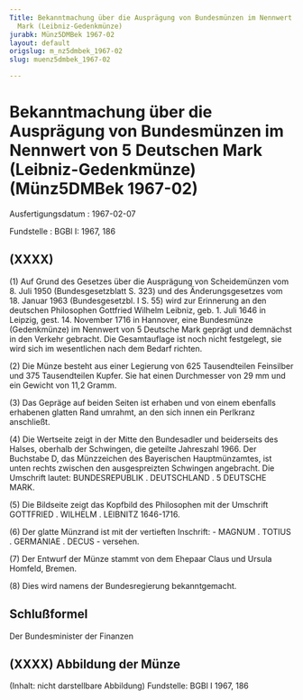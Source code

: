 ```yaml
---
Title: Bekanntmachung über die Ausprägung von Bundesmünzen im Nennwert von 5 Deutschen
  Mark (Leibniz-Gedenkmünze)
jurabk: Münz5DMBek 1967-02
layout: default
origslug: m_nz5dmbek_1967-02
slug: muenz5dmbek_1967-02

---
```


# Bekanntmachung über die Ausprägung von Bundesmünzen im Nennwert von 5 Deutschen Mark (Leibniz-Gedenkmünze) (Münz5DMBek 1967-02)

Ausfertigungsdatum
:   1967-02-07

Fundstelle
:   BGBl I: 1967, 186



## (XXXX)

(1) Auf Grund des Gesetzes über die Ausprägung von Scheidemünzen vom 8. Juli 1950 (Bundesgesetzblatt S. 323) und des Änderungsgesetzes vom 18. Januar 1963 (Bundesgesetzbl. I S. 55) wird zur Erinnerung an den deutschen Philosophen Gottfried Wilhelm Leibniz, geb. 1. Juli 1646 in Leipzig, gest. 14. November 1716 in Hannover, eine Bundesmünze (Gedenkmünze) im Nennwert von 5 Deutsche Mark geprägt und demnächst in den Verkehr gebracht. Die Gesamtauflage ist noch nicht festgelegt, sie wird sich im wesentlichen nach dem Bedarf richten.

(2) Die Münze besteht aus einer Legierung von 625 Tausendteilen Feinsilber und 375 Tausendteilen Kupfer. Sie hat einen Durchmesser von 29 mm und ein Gewicht von 11,2 Gramm.

(3) Das Gepräge auf beiden Seiten ist erhaben und von einem ebenfalls erhabenen glatten Rand umrahmt, an den sich innen ein Perlkranz anschließt.

(4) Die Wertseite zeigt in der Mitte den Bundesadler und beiderseits des Halses, oberhalb der Schwingen, die geteilte Jahreszahl 1966. Der Buchstabe D, das Münzzeichen des Bayerischen Hauptmünzamtes, ist unten rechts zwischen den ausgespreizten Schwingen angebracht. Die Umschrift lautet: BUNDESREPUBLIK . DEUTSCHLAND . 5 DEUTSCHE MARK.

(5) Die Bildseite zeigt das Kopfbild des Philosophen mit der Umschrift GOTTFRIED . WILHELM . LEIBNITZ 1646-1716.

(6) Der glatte Münzrand ist mit der vertieften Inschrift: - MAGNUM . TOTIUS . GERMANIAE . DECUS - versehen.

(7) Der Entwurf der Münze stammt von dem Ehepaar Claus und Ursula Homfeld, Bremen.

(8) Dies wird namens der Bundesregierung bekanntgemacht.


## Schlußformel

Der Bundesminister der Finanzen


## (XXXX) Abbildung der Münze

(Inhalt: nicht darstellbare Abbildung)
Fundstelle: BGBl I 1967, 186

